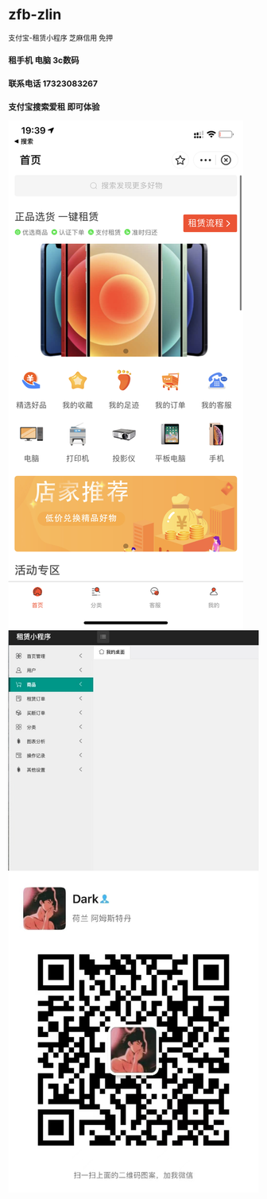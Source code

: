 # zfb-zlin
支付宝-租赁小程序 芝麻信用 免押
### 租手机 电脑  3c数码 
### 联系电话 17323083267
### 支付宝搜索爱租 即可体验

![小程序截图](https://github.com/pythonaih/zfb-zlin/blob/master/WechatIMG126.png)
![联系微信](https://github.com/pythonaih/zfb-zlin/blob/master/WechatIMG131.jpeg)
![](https://github.com/pythonaih/zfb-zlin/blob/master/1341645617095_.pic.jpg)
